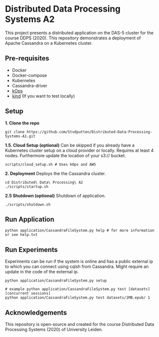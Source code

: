 # Distributed Data Processing Systems A2

This project presents a distributed application on the DAS-5 cluster for the course DDPS (2020). This repository 
demonstrates a deployment of Apache Cassandra on a Kubernetes cluster. 

## Pre-requisites
- Docker
- Docker-compose
- Kubernetes
- Cassandra-driver
- [kOps](https://kops.sigs.k8s.io/getting_started/install/)
- [kind](https://kind.sigs.k8s.io/) (If you want to test locally)

## Setup 

**1. Clone the repo**
```
git clone https://github.com/Stvdputten/Distributed-Data-Processing-Systems-A1.git
```

**1.5. Cloud Setup (optional)** 
Can be skipped if you already have a Kubernetes cluster setup on a cloud provider or locally. Requires at least 4 nodes.
Furthermore update the location of your s3:// bucket.

```
scripts/cloud_setup.sh # Uses kOps and AWS 
```

**2. Deployment** 
Deploys the the Cassandra cluster.

```
cd Distributed\ Data\ Processing\ A2
./scripts/startup.sh
```

**2.5 Shutdown (optional)** 
Shutdown of application.

```
./scripts/shutdown.sh
```

## Run Application

```
python application/CassandraFileSystem.py help # for more information or see help.txt

```

## Run Experiments
Experiments can be run if the system is online and has a public external ip to which you can connect using cqlsh from Cassandra.
Might require an update in the code of the external ip.

```
python application/CassandraFileSystem.py setup

# example python application/CassandraFileSystem.py test [datasets] [concurrent sessions]
python application/CassandraFileSystem.py test datasets/1MB.epub/ 1
```


## Acknowledgements

This repository is open-source and created for the course Distributed Data Processing Systems (2020) of University Leiden.
